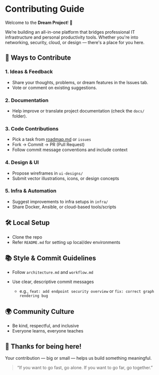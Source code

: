 # Contributing Guide

Welcome to the **Dream Project**! 🚀

We’re building an all-in-one platform that bridges professional IT infrastructure and personal productivity tools. Whether you're into networking, security, cloud, or design — there's a place for you here.

## 🙌 Ways to Contribute

### 1. **Ideas & Feedback**

* Share your thoughts, problems, or dream features in the Issues tab.
* Vote or comment on existing suggestions.

### 2. **Documentation**

* Help improve or translate project documentation (check the `docs/` folder).

### 3. **Code Contributions**

* Pick a task from [roadmap.md](roadmap.md) or `issues`
* Fork → Commit → PR (Pull Request)
* Follow commit message conventions and include context

### 4. **Design & UI**

* Propose wireframes in `ui-designs/`
* Submit vector illustrations, icons, or design concepts

### 5. **Infra & Automation**

* Suggest improvements to infra setups in `infra/`
* Share Docker, Ansible, or cloud-based tools/scripts

## 🛠️ Local Setup

* Clone the repo
* Refer `README.md` for setting up local/dev environments

## 📚 Style & Commit Guidelines

* Follow `architecture.md` and `workflow.md`
* Use clear, descriptive commit messages

  * e.g., `feat: add endpoint security overview` or `fix: correct graph rendering bug`

## 🌍 Community Culture

* Be kind, respectful, and inclusive
* Everyone learns, everyone teaches

## 🙏 Thanks for being here!

Your contribution — big or small — helps us build something meaningful.

> “If you want to go fast, go alone. If you want to go far, go together.”
